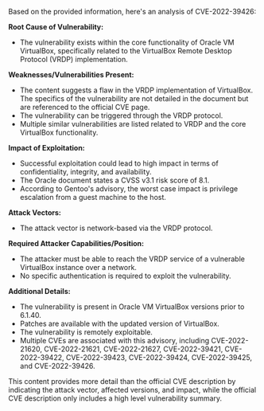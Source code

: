 Based on the provided information, here's an analysis of CVE-2022-39426:

**Root Cause of Vulnerability:**

- The vulnerability exists within the core functionality of Oracle VM VirtualBox, specifically related to the VirtualBox Remote Desktop Protocol (VRDP) implementation.

**Weaknesses/Vulnerabilities Present:**
- The content suggests a flaw in the VRDP implementation of VirtualBox. The specifics of the vulnerability are not detailed in the document but are referenced to the official CVE page.
- The vulnerability can be triggered through the VRDP protocol.
- Multiple similar vulnerabilities are listed related to VRDP and the core VirtualBox functionality.

**Impact of Exploitation:**
- Successful exploitation could lead to high impact in terms of confidentiality, integrity, and availability.
- The Oracle document states a CVSS v3.1 risk score of 8.1.
- According to Gentoo's advisory, the worst case impact is privilege escalation from a guest machine to the host.

**Attack Vectors:**
- The attack vector is network-based via the VRDP protocol.

**Required Attacker Capabilities/Position:**
- The attacker must be able to reach the VRDP service of a vulnerable VirtualBox instance over a network.
- No specific authentication is required to exploit the vulnerability.

**Additional Details:**
- The vulnerability is present in Oracle VM VirtualBox versions prior to 6.1.40.
- Patches are available with the updated version of VirtualBox.
- The vulnerability is remotely exploitable.
- Multiple CVEs are associated with this advisory, including CVE-2022-21620, CVE-2022-21621, CVE-2022-21627, CVE-2022-39421, CVE-2022-39422, CVE-2022-39423, CVE-2022-39424, CVE-2022-39425, and CVE-2022-39426.

This content provides more detail than the official CVE description by indicating the attack vector, affected versions, and impact, while the official CVE description only includes a high level vulnerability summary.